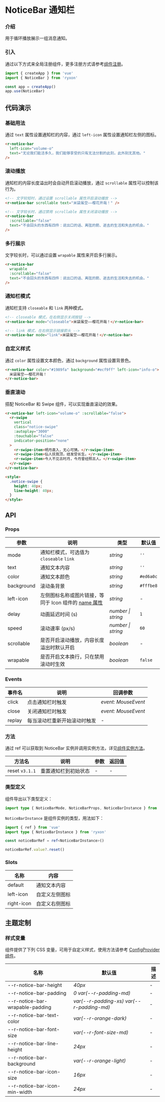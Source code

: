 # NoticeBar 通知栏

### 介绍

用于循环播放展示一组消息通知。

### 引入

通过以下方式来全局注册组件，更多注册方式请参考[组件注册](#/zh-CN/advanced-usage#zu-jian-zhu-ce)。

```js
import { createApp } from 'vue'
import { NoticeBar } from 'ryxon'

const app = createApp()
app.use(NoticeBar)
```

## 代码演示

### 基础用法

通过 `text` 属性设置通知栏的内容，通过 `left-icon` 属性设置通知栏左侧的图标。

```html
<r-notice-bar
  left-icon="volume-o"
  text="无论我们能活多久，我们能够享受的只有无法分割的此刻，此外别无其他。"
/>
```

### 滚动播放

通知栏的内容长度溢出时会自动开启滚动播放，通过 `scrollable` 属性可以控制该行为。

```html
<!-- 文字较短时，通过设置 scrollable 属性开启滚动播放 -->
<r-notice-bar scrollable text="米袋虽空——樱花开哉！" />

<!-- 文字较长时，通过禁用 scrollable 属性关闭滚动播放 -->
<r-notice-bar
  :scrollable="false"
  text="不会回头的东西有四件：说出口的话、离弦的箭、逝去的生活和失去的机会。"
/>
```

### 多行展示

文字较长时，可以通过设置 `wrapable` 属性来开启多行展示。

```html
<r-notice-bar
  wrapable
  :scrollable="false"
  text="不会回头的东西有四件：说出口的话、离弦的箭、逝去的生活和失去的机会。"
/>
```

### 通知栏模式

通知栏支持 `closeable` 和 `link` 两种模式。

```html
<!-- closeable 模式，在右侧显示关闭按钮 -->
<r-notice-bar mode="closeable">米袋虽空——樱花开哉！</r-notice-bar>

<!-- link 模式，在右侧显示链接箭头 -->
<r-notice-bar mode="link">米袋虽空——樱花开哉！</r-notice-bar>
```

### 自定义样式

通过 `color` 属性设置文本颜色，通过 `background` 属性设置背景色。

```html
<r-notice-bar color="#1989fa" background="#ecf9ff" left-icon="info-o">
  米袋虽空——樱花开哉！
</r-notice-bar>
```

### 垂直滚动

搭配 NoticeBar 和 Swipe 组件，可以实现垂直滚动的效果。

```html
<r-notice-bar left-icon="volume-o" :scrollable="false">
  <r-swipe
    vertical
    class="notice-swipe"
    :autoplay="3000"
    :touchable="false"
    indicator-position="none"
  >
    <r-swipe-item>明月直入，无心可猜。</r-swipe-item>
    <r-swipe-item>仙人抚我顶，结发受长生。</r-swipe-item>
    <r-swipe-item>今人不见古时月，今月曾经照古人。</r-swipe-item>
  </r-swipe>
</r-notice-bar>

<style>
  .notice-swipe {
    height: 40px;
    line-height: 40px;
  }
</style>
```

## API

### Props

| 参数 | 说明 | 类型 | 默认值 |
| --- | --- | --- | --- |
| mode | 通知栏模式，可选值为 `closeable` `link` | _string_ | `''` |
| text | 通知文本内容 | _string_ | `''` |
| color | 通知文本颜色 | _string_ | `#ed6a0c` |
| background | 滚动条背景 | _string_ | `#fffbe8` |
| left-icon | 左侧图标名称或图片链接，等同于 Icon 组件的 [name 属性](#/zh-CN/icon#props) | _string_ | - |
| delay | 动画延迟时间 (s) | _number \| string_ | `1` |
| speed | 滚动速率 (px/s) | _number \| string_ | `60` |
| scrollable | 是否开启滚动播放，内容长度溢出时默认开启 | _boolean_ | - |
| wrapable | 是否开启文本换行，只在禁用滚动时生效 | _boolean_ | `false` |

### Events

| 事件名 | 说明                         | 回调参数            |
| ------ | ---------------------------- | ------------------- |
| click  | 点击通知栏时触发             | _event: MouseEvent_ |
| close  | 关闭通知栏时触发             | _event: MouseEvent_ |
| replay | 每当滚动栏重新开始滚动时触发 | -                   |

### 方法

通过 ref 可以获取到 NoticeBar 实例并调用实例方法，详见[组件实例方法](/zh/guide/advanced-usage.html#组件实例方法)。

| 方法名         | 说明                 | 参数 | 返回值 |
| -------------- | -------------------- | ---- | ------ |
| reset `v3.1.1` | 重置通知栏到初始状态 | -    | -      |

### 类型定义

组件导出以下类型定义：

```ts
import type { NoticeBarMode, NoticeBarProps, NoticeBarInstance } from 'ryxon'
```

`NoticeBarInstance` 是组件实例的类型，用法如下：

```ts
import { ref } from 'vue'
import type { NoticeBarInstance } from 'ryxon'

const noticeBarRef = ref<NoticeBarInstance>()

noticeBarRef.value?.reset()
```

### Slots

| 名称       | 内容           |
| ---------- | -------------- |
| default    | 通知文本内容   |
| left-icon  | 自定义左侧图标 |
| right-icon | 自定义右侧图标 |

## 主题定制

### 样式变量

组件提供了下列 CSS 变量，可用于自定义样式，使用方法请参考 [ConfigProvider 组件](/zh/component/config-provider.html)。

| 名称 | 默认值 | 描述 |
| --- | --- | --- |
| --r-notice-bar-height | _40px_ | - |
| --r-notice-bar-padding | _0 var(--r-padding-md)_ | - |
| --r-notice-bar-wrapable-padding | _var(--r-padding-xs) var(--r-padding-md)_ | - |
| --r-notice-bar-text-color | _var(--r-orange-dark)_ | - |
| --r-notice-bar-font-size | _var(--r-font-size-md)_ | - |
| --r-notice-bar-line-height | _24px_ | - |
| --r-notice-bar-background | _var(--r-orange-light)_ | - |
| --r-notice-bar-icon-size | _16px_ | - |
| --r-notice-bar-icon-min-width | _24px_ | - |
